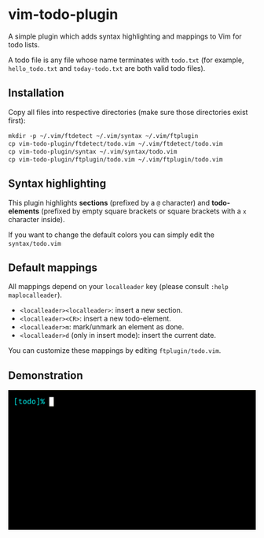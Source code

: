 # vim-todo-plugin

A simple plugin which adds syntax highlighting and mappings to Vim for todo lists.

A todo file is any file whose name terminates with `todo.txt` (for example, 
`hello_todo.txt` and `today-todo.txt` are both valid todo files).

## Installation

Copy all files into respective directories (make sure those directories exist first):

```
mkdir -p ~/.vim/ftdetect ~/.vim/syntax ~/.vim/ftplugin
cp vim-todo-plugin/ftdetect/todo.vim ~/.vim/ftdetect/todo.vim
cp vim-todo-plugin/syntax ~/.vim/syntax/todo.vim
cp vim-todo-plugin/ftplugin/todo.vim ~/.vim/ftplugin/todo.vim
```

## Syntax highlighting

This plugin highlights **sections** (prefixed by a `@` character) and 
**todo-elements** (prefixed by empty square brackets or square brackets with a 
`x` character inside).

If you want to change the default colors you can simply edit the `syntax/todo.vim`

## Default mappings

All mappings depend on your `localleader` key (please consult `:help maplocalleader`).

- `<localleader><localleader>`: insert a new section.
- `<localleader><CR>`: insert a new todo-element.
- `<localleader>m`: mark/unmark an element as done.
- `<localleader>d` (only in insert mode): insert the current date.

You can customize these mappings by editing `ftplugin/todo.vim`.

## Demonstration

![todo](img/todo.gif)
